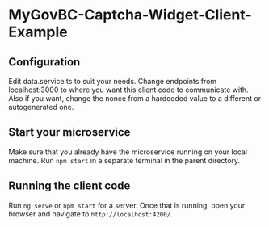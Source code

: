 # MyGovBC-Captcha-Widget-Client-Example

## Configuration
Edit data.service.ts to suit your needs.  Change endpoints from localhost:3000 to where you want this client code to communicate with.  Also if you want, change the nonce from a hardcoded value to a different or autogenerated one.

## Start your microservice
Make sure that you already have the microservice running on your local machine.  Run `npm start` in a separate terminal in the parent directory.

## Running the client code
Run `ng serve` or `npm start` for a server.  Once that is running, open your browser and navigate to `http://localhost:4200/`.
